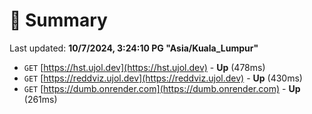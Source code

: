 # 📖 Summary
Last updated: **10/7/2024, 3:24:10 PG "Asia/Kuala_Lumpur"**

- `GET` [https://hst.ujol.dev](https://hst.ujol.dev) - **Up** (478ms)
- `GET` [https://reddviz.ujol.dev](https://reddviz.ujol.dev) - **Up** (430ms)
- `GET` [https://dumb.onrender.com](https://dumb.onrender.com) - **Up** (261ms)
